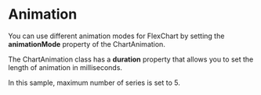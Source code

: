 Animation
===========

You can use different animation modes for FlexChart by setting the **animationMode** property of the ChartAnimation.

The ChartAnimation class has a **duration** property that allows you to set the length of animation in milliseconds.

In this sample, maximum number of series is set to 5.